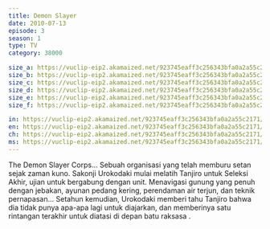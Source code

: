 ```yaml
---
title: Demon Slayer
date: 2010-07-13
episode: 3
season: 1
type: TV
category: 38000

size_a: https://vuclip-eip2.akamaized.net/923745eaff3c256343bfa0a2a55c2171/vp63207_V20200930055451/hlsc_e2931_2.m3u8
size_b: https://vuclip-eip2.akamaized.net/923745eaff3c256343bfa0a2a55c2171/vp63207_V20200930055451/hlsc_e2931_3.m3u8
size_c: https://vuclip-eip2.akamaized.net/923745eaff3c256343bfa0a2a55c2171/vp63207_V20200930055451/hlsc_e2931_4.m3u8
size_d: https://vuclip-eip2.akamaized.net/923745eaff3c256343bfa0a2a55c2171/vp63207_V20200930055451/hlsc_e2931_5.m3u8
size_e: https://vuclip-eip2.akamaized.net/923745eaff3c256343bfa0a2a55c2171/vp63207_V20200930055451/hlsc_e2931_6.m3u8
size_f: https://vuclip-eip2.akamaized.net/923745eaff3c256343bfa0a2a55c2171/vp63207_V20200930055451/hlsc_e2931_7.m3u8

in: https://vuclip-eip2.akamaized.net/923745eaff3c256343bfa0a2a55c2171/id.vtt
en: https://vuclip-eip2.akamaized.net/923745eaff3c256343bfa0a2a55c2171/en.vtt
ch: https://vuclip-eip2.akamaized.net/923745eaff3c256343bfa0a2a55c2171/zh-TW.vtt
ms: https://vuclip-eip2.akamaized.net/923745eaff3c256343bfa0a2a55c2171/ms.vtt
---
```

The Demon Slayer Corps... Sebuah organisasi yang telah memburu setan sejak zaman kuno. Sakonji Urokodaki mulai melatih Tanjiro untuk Seleksi Akhir, ujian untuk bergabung dengan unit. Menavigasi gunung yang penuh dengan jebakan, ayunan pedang kering, perendaman air terjun, dan teknik pernapasan... Setahun kemudian, Urokodaki memberi tahu Tanjiro bahwa dia tidak punya apa-apa lagi untuk diajarkan, dan memberinya satu rintangan terakhir untuk diatasi di depan batu raksasa .
